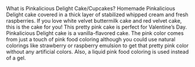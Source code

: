 What is Pinkalicious Delight Cake/Cupcakes?
Homemade Pinkalicious Delight cake covered in a thick layer of stabilized whipped cream and fresh raspberries. If you love white velvet buttermilk cake and red velvet cake, this is the cake for you! This pretty pink cake is perfect for Valentine’s Day. Pinkalicious Delight cake is a vanilla-flavored cake. The pink color comes from just a touch of pink food coloring although you could use natural colorings like strawberry or raspberry emulsion to get that pretty pink color without any artificial colors. Also, a liquid pink food coloring is used instead of a gel. 
